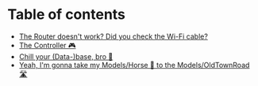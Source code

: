 # Table of contents

* [The Router doesn't work? Did you check the Wi-Fi cable?](the-router-doesnt-work-did-you-check-the-wi-fi-cable.md)
* [The Controller 🎮](the-controller.md)
* [Chill your \(Data-\)base, bro 👥](agt.md)
* [Yeah, I'm gonna take my Models/Horse 🐎 to the Models/OldTownRoad 🛣](yeah-im-gonna-take-my-models-horse-to-the-models-oldtownroad.md)

